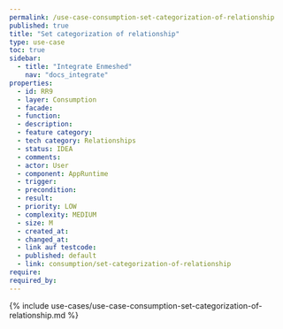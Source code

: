 ```yaml
---
permalink: /use-case-consumption-set-categorization-of-relationship
published: true
title: "Set categorization of relationship"
type: use-case
toc: true
sidebar:
  - title: "Integrate Enmeshed"
    nav: "docs_integrate"
properties:
  - id: RR9
  - layer: Consumption
  - facade:
  - function:
  - description:
  - feature category:
  - tech category: Relationships
  - status: IDEA
  - comments:
  - actor: User
  - component: AppRuntime
  - trigger:
  - precondition:
  - result:
  - priority: LOW
  - complexity: MEDIUM
  - size: M
  - created_at:
  - changed_at:
  - link auf testcode:
  - published: default
  - link: consumption/set-categorization-of-relationship
require:
required_by:
---
```


{% include use-cases/use-case-consumption-set-categorization-of-relationship.md %}
